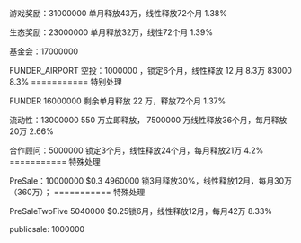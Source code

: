 游戏奖励：31000000
单月释放43万，线性释放72个月    1.38%


生态奖励：23000000
单月释放32万，线性72个月   1.39%

基金会：17000000

FUNDER_AIRPORT 空投：1000000 ，锁定6个月，线性释放 12 月 8.3万 83000  8.3% =========== 特别处理

FUNDER 16000000 剩余单月释放 22 万，释放72个月    1.37%

流动性：13000000 550 万立即释放，
7500000 万线性释放36个月，每月释放20万   2.66%

合作顾问：5000000
锁定3个月，线性释放24个月，每月释放21万  4.2%         =========== 特殊处理

PreSale：10000000
$0.3  4960000 锁3月释放30%，线性释放12月，每月30万（360万）；  =========== 特殊处理 

PreSaleTwoFive 5040000 $0.25锁6月，线性释放12月，每月42万  8.33%

publicsale: 1000000